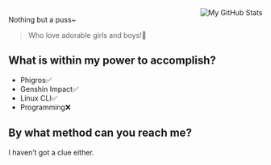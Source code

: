 <picture>
<source
  srcset="https://github-readme-stats.vercel.app/api?username=SkyAerope&show_icons=true&hide_border=true&icon_color=60696f&title_color=8d939d&include_all_commits=true&hide_title=true&bg_color=1f2228&text_color=8d939d&count_private=true#gh-dark-mode-only"
  media="(prefers-color-scheme: dark)"
/>
<source
  srcset="https://github-readme-stats.vercel.app/api?username=SkyAerope&show_icons=true&hide_border=true&icon_color=586069&title_color=60696f&include_all_commits=true&hide_title=true&count_private=true"
  media="(prefers-color-scheme: light), (prefers-color-scheme: no-preference)"
/>
<img align="right" alt="My GitHub Stats" />
</picture>


Nothing but a puss~

> Who love adorable girls and boys!🎉

## What is within my power to accomplish?

- Phigros✅
- Genshin Impact✅
- Linux CLI✅
- Programming❌

## By what method can you reach me?

I haven’t got a clue either.

<!--Top Languages Card👇
<picture>
<source
  srcset="https://github-readme-stats.vercel.app/api/top-langs/?username=SkyAerope&show_icons=true&hide_border=true&icon_color=60696f&title_color=8d939d&include_all_commits=true&hide_title=true&bg_color=1f2228&text_color=8d939d&count_private=true#gh-dark-mode-only"
  media="(prefers-color-scheme: dark)"
/>
<source
  srcset="https://github-readme-stats.vercel.app/api/top-langs/?username=SkyAerope&show_icons=true&hide_border=true&icon_color=586069&title_color=60696f&include_all_commits=true&hide_title=true&count_private=true"
  media="(prefers-color-scheme: light), (prefers-color-scheme: no-preference)"
/>
<img align="left" alt="My GitHub Stats" />
</picture>
-->
